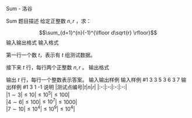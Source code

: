 



Sum - 洛谷














Sum
题目描述
给定正整数 $n,\,r$ ，求：

$$\sum_{d=1}^{n}(-1)^{\lfloor d\sqrt{r} \rfloor}$$
输入输出格式
输入格式

第一行一个数 $t$，表示有 $t$ 组测试数据。

接下来 $t$ 行，每行两个正整数 $n,\,r$ 。
输出格式

输出 $t$ 行，每行一个整数表示答案。
输入输出样例
输入样例 #1
3
3 5
3 6
3 7
输出样例 #1
3
1
-1
说明
|测试点编号|$t$|$n$|$r$| 
|:-:|:-:|:-:|:-:|    
|$1 \sim 3$|$\leqslant 10$|$\leqslant 10^5$|$\leqslant 100$|   
|$4 \sim 6$|$\leqslant 100$|$\leqslant 10^7$|$\leqslant 1000$|  
|$7 \sim 10$|$\leqslant 10^4$|$\leqslant 10^9$|$\leqslant 10^4$|







